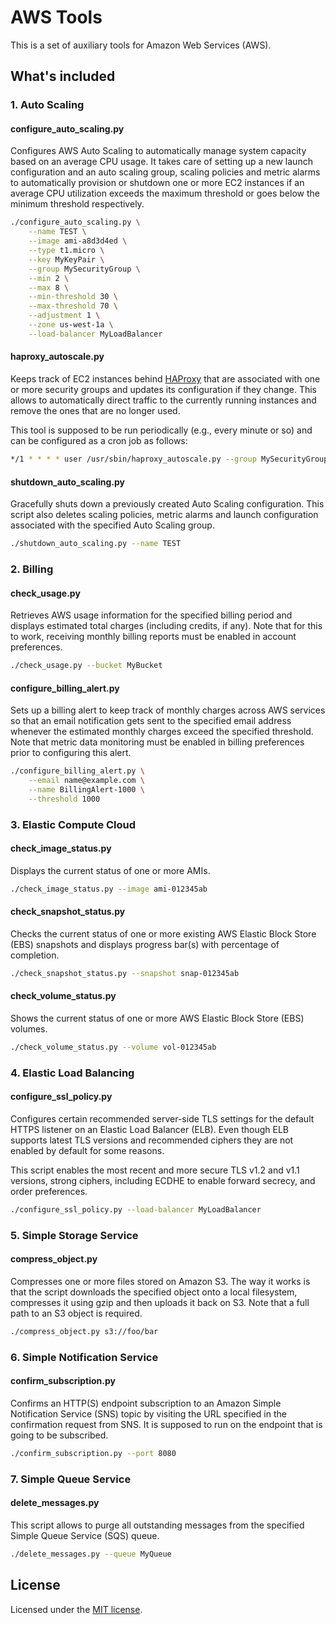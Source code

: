 # AWS Tools

This is a set of auxiliary tools for Amazon Web Services (AWS).

## What's included

### 1. Auto Scaling

#### configure_auto_scaling.py

Configures AWS Auto Scaling to automatically manage system capacity based on
an average CPU usage. It takes care of setting up a new launch configuration
and an auto scaling group, scaling policies and metric alarms to automatically
provision or shutdown one or more EC2 instances if an average CPU utilization
exceeds the maximum threshold or goes below the minimum threshold respectively.

```bash
./configure_auto_scaling.py \
    --name TEST \
    --image ami-a8d3d4ed \
    --type t1.micro \
    --key MyKeyPair \
    --group MySecurityGroup \
    --min 2 \
    --max 8 \
    --min-threshold 30 \
    --max-threshold 70 \
    --adjustment 1 \
    --zone us-west-1a \
    --load-balancer MyLoadBalancer
```

#### haproxy_autoscale.py

Keeps track of EC2 instances behind [HAProxy](http://haproxy.1wt.eu/) that are
associated with one or more security groups and updates its configuration if
they change. This allows to automatically direct traffic to the currently
running instances and remove the ones that are no longer used.

This tool is supposed to be run periodically (e.g., every minute or so) and
can be configured as a cron job as follows:

```bash
*/1 * * * * user /usr/sbin/haproxy_autoscale.py --group MySecurityGroup
```

#### shutdown_auto_scaling.py

Gracefully shuts down a previously created Auto Scaling configuration. This
script also deletes scaling policies, metric alarms and launch configuration
associated with the specified Auto Scaling group.

```bash
./shutdown_auto_scaling.py --name TEST
```

### 2. Billing

#### check_usage.py

Retrieves AWS usage information for the specified billing period and displays
estimated total charges (including credits, if any). Note that for this to work,
receiving monthly billing reports must be enabled in account preferences.

```bash
./check_usage.py --bucket MyBucket
```

#### configure_billing_alert.py

Sets up a billing alert to keep track of monthly charges across AWS services so
that an email notification gets sent to the specified email address whenever the
estimated monthly charges exceed the specified threshold. Note that metric data
monitoring must be enabled in billing preferences prior to configuring this alert.

```bash
./configure_billing_alert.py \
    --email name@example.com \
    --name BillingAlert-1000 \
    --threshold 1000
```

### 3. Elastic Compute Cloud

#### check_image_status.py

Displays the current status of one or more AMIs.

```bash
./check_image_status.py --image ami-012345ab
```

#### check_snapshot_status.py

Checks the current status of one or more existing AWS Elastic Block Store (EBS)
snapshots and displays progress bar(s) with percentage of completion.

```bash
./check_snapshot_status.py --snapshot snap-012345ab
```

#### check_volume_status.py

Shows the current status of one or more AWS Elastic Block Store (EBS) volumes.

```bash
./check_volume_status.py --volume vol-012345ab
```

### 4. Elastic Load Balancing

#### configure_ssl_policy.py

Configures certain recommended server-side TLS settings for the default HTTPS
listener on an Elastic Load Balancer (ELB). Even though ELB supports latest
TLS versions and recommended ciphers they are not enabled by default for some
reasons.

This script enables the most recent and more secure TLS v1.2 and v1.1 versions,
strong ciphers, including ECDHE to enable forward secrecy, and order preferences.

```bash
./configure_ssl_policy.py --load-balancer MyLoadBalancer
```

### 5. Simple Storage Service

#### compress_object.py

Compresses one or more files stored on Amazon S3. The way it works is that the script
downloads the specified object onto a local filesystem, compresses it using gzip and
then uploads it back on S3. Note that a full path to an S3 object is required.

```bash
./compress_object.py s3://foo/bar
```

### 6. Simple Notification Service

#### confirm_subscription.py

Confirms an HTTP(S) endpoint subscription to an Amazon Simple Notification Service
(SNS) topic by visiting the URL specified in the confirmation request from SNS.
It is supposed to run on the endpoint that is going to be subscribed.

```bash
./confirm_subscription.py --port 8080
```

### 7. Simple Queue Service

#### delete_messages.py

This script allows to purge all outstanding messages from the specified Simple Queue
Service (SQS) queue.

```bash
./delete_messages.py --queue MyQueue
```

## License

Licensed under the [MIT license](LICENSE).
